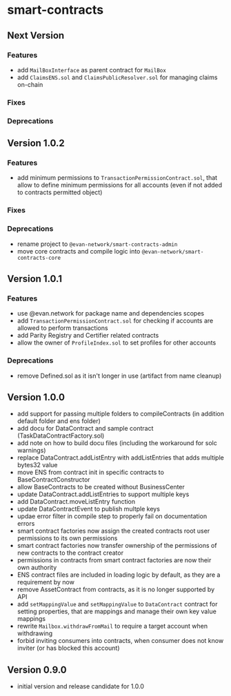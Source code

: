 # smart-contracts

## Next Version
### Features
- add `MailBoxInterface` as parent contract for `MailBox`
- add `ClaimsENS.sol` and `ClaimsPublicResolver.sol` for managing claims on-chain

### Fixes
### Deprecations

## Version 1.0.2
### Features
- add minimum permissions to `TransactionPermissionContract.sol`, that allow to define minimum permissions for all accounts (even if not added to contracts permitted object)

### Fixes

### Deprecations
- rename project to `@evan-network/smart-contracts-admin`
- move core contracts and compile logic into `@evan-network/smart-contracts-core`


## Version 1.0.1
### Features
- use @evan.network for package name and dependencies scopes
- add `TransactionPermissionContract.sol` for checking if accounts are allowed to perform transactions
- add Parity Registry and Certifier related contracts
- allow the owner of `ProfileIndex.sol` to set profiles for other accounts

### Deprecations
- remove Defined.sol as it isn't longer in use (artifact from name cleanup)

## Version 1.0.0
- add support for passing multiple folders to compileContracts (in addition default folder and ens folder)
- add docu for DataContract and sample contract (TaskDataContractFactory.sol)
- add note on how to build docu files (including the workaround for solc warnings)
- replace DataContract.addListEntry with addListEntries that adds multiple bytes32 value
- move ENS from contract init in specific contracts to BaseContractConstructor
- allow BaseContracts to be created without BusinessCenter
- update DataContract.addListEntries to support multiple keys
- add DataContract.moveListEntry function
- update DataContractEvent to publish multple keys
- updae error filter in compile step to properly fail on documentation errors
- smart contract factories now assign the created contracts root user permissions to its own permissions
- smart contract factories now transfer ownership of the permissions of new contracts to the contract creator
- permissions in contracts from smart contract factories are now their own authority
- ENS contract files are included in loading logic by default, as they are a requirement by now
- remove AssetContract from contracts, as it is no longer supported by API
- add `setMappingValue` and `setMappingValue` to `DataContract` contract for setting properties, that are mappings and manage their own key value mappings
- rewrite `Mailbox.withdrawFromMail` to require a target account when withdrawing
- forbid inviting consumers into contracts, when consumer does not know inviter (or has blocked this account)

## Version 0.9.0
- initial version and release candidate for 1.0.0
